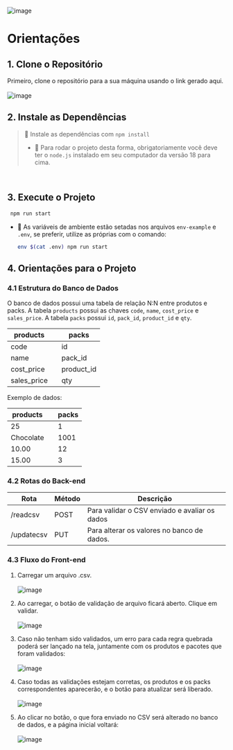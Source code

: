 ![image](https://github.com/henriqueAvner/shopper-test/assets/133919307/fee30b29-4e25-452d-9cdd-ff3263f997c2)
# Orientações

## 1. Clone o Repositório

Primeiro, clone o repositório para a sua máquina usando o link gerado aqui.
<br/><br/>
![image](https://github.com/henriqueAvner/shopper-test/assets/133919307/65ae7ccd-ddf1-4f69-ba97-9354c61de864)


## 2. Instale as Dependências


  > :pushpin: Instale as dependências com `npm install`
> - :pushpin: Para rodar o projeto desta forma, obrigatoriamente você deve ter o `node.js` instalado em seu computador da versão 18 para cima.
  
  
  
  <br/>


## 3. Execute o Projeto

```bash
 npm run start
```
- :pushpin: As variáveis de ambiente estão setadas nos arquivos `env-example` e `.env`, se preferir, utilize as próprias com o comando:

     ```bash
    env $(cat .env) npm run start
    ```



## 4. Orientações para o Projeto

### 4.1 Estrutura do Banco de Dados

O banco de dados possui uma tabela de relação N:N entre produtos e packs. A tabela `products` possui as chaves `code`, `name`, `cost_price` e `sales_price`. A tabela `packs` possui `id`, `pack_id`, `product_id` e `qty`.

| products | | packs |
|----------|-|--------|
| code     | | id     |
| name     | | pack_id|
| cost_price | | product_id |
| sales_price | | qty |

Exemplo de dados:

| products | | packs |
|----------|-|--------|
| 25       | | 1      |
| Chocolate| | 1001   |
| 10.00    | | 12     |
| 15.00    | | 3      |


### 4.2 Rotas do Back-end

| Rota    | Método | Descrição                                 |
|---------|--------|--------------------------------------------|
| /readcsv | POST   | Para validar o CSV enviado e avaliar os dados               |
| /updatecsv  | PUT    | Para alterar os valores no banco de dados. |

### 4.3 Fluxo do Front-end

1. Carregar um arquivo .csv.<br/><br/>
![image](https://github.com/henriqueAvner/shopper-test/assets/133919307/10575bb8-83f7-4b38-aa24-d28f8da62428)


3. Ao carregar, o botão de validação de arquivo ficará aberto. Clique em validar.<br/><br/>
![image](https://github.com/henriqueAvner/shopper-test/assets/133919307/d647aa31-e62e-43d7-bde7-4cc8190d99ed)


5. Caso não tenham sido validados, um erro para cada regra quebrada poderá ser lançado na tela, juntamente com os produtos e pacotes que foram validados:<br/><br/>
![image](https://github.com/henriqueAvner/shopper-test/assets/133919307/eaa10afe-9680-4480-9869-32188609ec80)

8. Caso todas as validações estejam corretas, os produtos e os packs correspondentes aparecerão, e o botão para atualizar será liberado.<br/><br/>
   ![image](https://github.com/henriqueAvner/shopper-test/assets/133919307/480c5782-307f-4e4e-a710-3a91fef70759)

10. Ao clicar no botão, o que fora enviado no CSV será alterado no banco de dados, e a página inicial voltará:<br/><br/>
    ![image](https://github.com/henriqueAvner/shopper-test/assets/133919307/d1082809-08c8-40f3-95ec-6c3ac6d66238)






